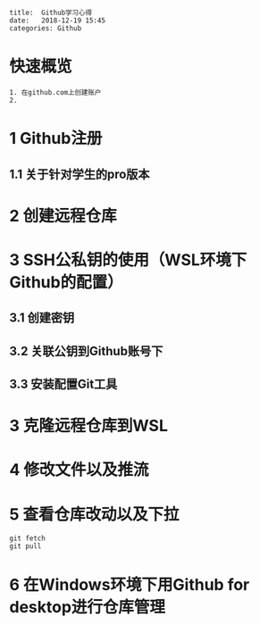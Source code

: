 ```
title:	Github学习心得
date:	2018-12-19 15:45
categories:	Github
```

# 快速概览

```
1. 在github.com上创建账户
2. 
```

# 1 Github注册
## 1.1 关于针对学生的pro版本

# 2 创建远程仓库

# 3 SSH公私钥的使用（WSL环境下Github的配置）
## 3.1 创建密钥
## 3.2 关联公钥到Github账号下
## 3.3 安装配置Git工具

# 3 克隆远程仓库到WSL

# 4 修改文件以及推流

# 5 查看仓库改动以及下拉
```
git fetch
git pull
```

# 6 在Windows环境下用Github for desktop进行仓库管理
